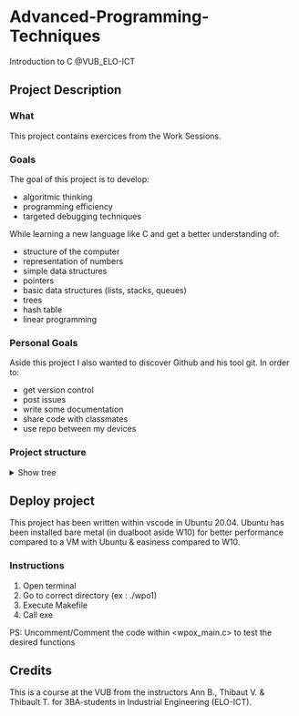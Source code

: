 # Advanced-Programming-Techniques
Introduction to C @VUB_ELO-ICT

## Project Description

### What
This project contains exercices from the Work Sessions. 

### Goals
The goal of this project is to develop:
- algoritmic thinking 
- programming efficiency
- targeted debugging techniques

While learning a new language like C and get a better understanding of:
- structure of the computer
- representation of numbers
- simple data structures
- pointers
- basic data structures (lists, stacks, queues)
- trees
- hash table
- linear programming

### Personal Goals
Aside this project I also wanted to discover Github and his tool git.
In order to:
- get version control
- post issues
- write some documentation
- share code with classmates 
- use repo between my devices

### Project structure
<details>
<summary>Show tree</summary>

    .
    ├── README.md
    ├── sandbox
    │   ├── Makefile
    │   ├── README.md
    │   └── src
    │       └── sandbox.c
    ├── wpo1
    │   ├── Makefile
    │   ├── src
    │   │   ├── lib_matrix.h
    │   │   ├── lib_str.h
    │   │   ├── matrixconv.c
    │   │   ├── matrixmul.c
    │   │   ├── strcat.c
    │   │   ├── strcntdel.c
    │   │   ├── strcpos.c
    │   │   ├── strcpy.c
    │   │   ├── strfree.c
    │   │   ├── strlen.c
    │   │   ├── strsplit.c
    │   │   └── wpo1_main.c
    │   └── wpo1-exercises.pdf
    ├── wpo2
    │   ├── files
    │   │   └── config.txt
    │   ├── Makefile
    │   ├── src
    │   │   ├── area.c
    │   │   ├── bitdecomp.c
    │   │   ├── countchar.c
    │   │   ├── fancyprint.c
    │   │   ├── readconfigfile.c
    │   │   ├── readoperation.c
    │   │   ├── wpo2_lib.h
    │   │   └── wpo2_main.c
    │   └── wpo2-exercises.pdf
    ├── wpo3
    │   ├── Makefile
    │   ├── src
    │   │   ├── bitdecomp2.c
    │   │   ├── floatingpointemulator.c
    │   │   ├── wpo3_lib.h
    │   │   └── wpo3_main.c
    │   └── wpo3-exercises.pdf
    ├── wpo4
    │   ├── Makefile
    │   ├── src
    │   │   ├── dequeue.c
    │   │   ├── dequeuelq.c
    │   │   ├── enqueue.c
    │   │   ├── enqueuelq.c
    │   │   ├── enqueuelqsorted.c
    │   │   ├── initlinkedqueue.c
    │   │   ├── popstack.c
    │   │   ├── pushstack.c
    │   │   ├── readrb.c
    │   │   ├── wpo4_lib.h
    │   │   ├── wpo4_main.c
    │   │   └── writerb.c
    │   └── wpo4-exercises.pdf
    └── wpo5
        ├── Makefile
        ├── src
        │   ├── dijkstra.c
        │   ├── wpo5_lib.h
        │   └── wpo5_main.c
        └── wpo5-exercises.pdf

</details>

## Deploy project
This project has been written within vscode in Ubuntu 20.04.
Ubuntu has been installed bare metal (in dualboot aside W10) for better performance compared to a VM with Ubuntu & easiness compared to W10.

### Instructions
1. Open terminal
2. Go to correct directory (ex : ./wpo1)
3. Execute Makefile
4. Call exe

PS: Uncomment/Comment the code within <wpox_main.c> to test the desired functions

## Credits 
This is a course at the VUB from the instructors Ann B., Thibaut V. & Thibault T. for 3BA-students in Industrial Engineering (ELO-ICT).
